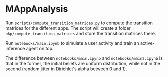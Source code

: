 # MAppAnalysis


Run `scripts/compute_transition_matrices.py` to compute the transition matrices for the different apps. 
The script will create a folder `bkp/compute_transition_matrices` and store the transition matrices there.

Run `notebooks/main.ipynb` to simulate a user activity and train an active-inference agent on top.

The difference between `notebooks/main.ipynb` and `notebooks/main2.ipynb` is that in the former, the initial beliefs are uniform distribution, while not in the second (random jitter in Dirichlet's alpha between 0 and 1).